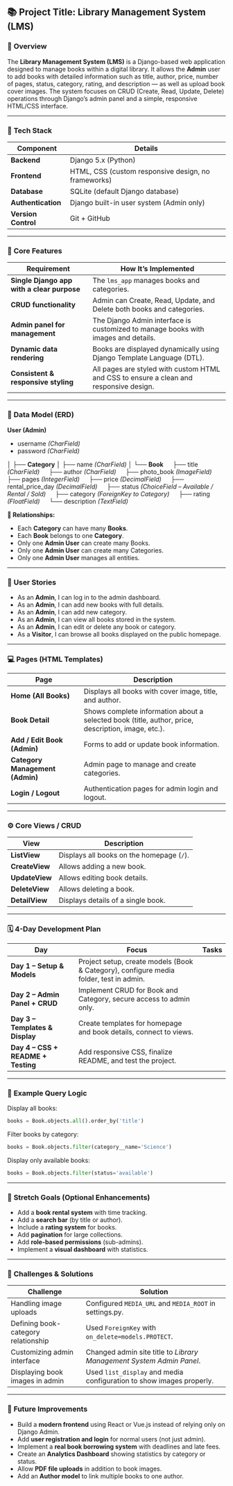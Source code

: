 ## 📚 **Project Title: Library Management System (LMS)**

### 🧠 **Overview**

The **Library Management System (LMS)** is a Django-based web application designed to manage books within a digital library.
It allows the **Admin** user to add books with detailed information such as title, author, price, number of pages, status, category, rating, and description — as well as upload book cover images.
The system focuses on CRUD (Create, Read, Update, Delete) operations through Django’s admin panel and a simple, responsive HTML/CSS interface.

---

### 🧰 **Tech Stack**

| Component           | Details                                             |
| ------------------- | --------------------------------------------------- |
| **Backend**         | Django 5.x (Python)                                 |
| **Frontend**        | HTML, CSS (custom responsive design, no frameworks) |
| **Database**        | SQLite (default Django database)                    |
| **Authentication**  | Django built-in user system (Admin only)            |
| **Version Control** | Git + GitHub                                        |

---

### 🧩 **Core Features**

| Requirement                                | How It’s Implemented                                                                   |
| ------------------------------------------ | -------------------------------------------------------------------------------------- |
| **Single Django app with a clear purpose** | The `lms_app` manages books and categories.                                            |
| **CRUD functionality**                     | Admin can Create, Read, Update, and Delete both books and categories.                  |
| **Admin panel for management**             | The Django Admin interface is customized to manage books with images and details.      |
| **Dynamic data rendering**                 | Books are displayed dynamically using Django Template Language (DTL).                  |
| **Consistent & responsive styling**        | All pages are styled with custom HTML and CSS to ensure a clean and responsive design. |

---

### 🧱 **Data Model (ERD)**

**User (Admin)**

* username *(CharField)*
* password *(CharField)*

│
├── **Category**
│   ├── name *(CharField)*
│
└── **Book**
  ├── title *(CharField)*
  ├── author *(CharField)*
  ├── photo_book *(ImageField)*
  ├── pages *(IntegerField)*
  ├── price *(DecimalField)*
  ├── rental_price_day *(DecimalField)*
  ├── status *(ChoiceField – Available / Rental / Sold)*
  ├── category *(ForeignKey to Category)*
  ├── rating *(FloatField)*
  └── description *(TextField)*

**🔗 Relationships:**

* Each **Category** can have many **Books**.
* Each **Book** belongs to one **Category**.
* Only one **Admin User** can create many Books.
* Only one **Admin User** can create many Categories.
* Only one **Admin User** manages all entities.


---

### 🧭 **User Stories**

* As an **Admin**, I can log in to the admin dashboard.
* As an **Admin**, I can add new books with full details.
* As an **Admin**, I can add new category.
* As an **Admin**, I can view all books stored in the system.
* As an **Admin**, I can edit or delete any book or category.
* As a **Visitor**, I can browse all books displayed on the public homepage.

---

### 💻 **Pages (HTML Templates)**

| Page                            | Description                                                                                        |
| ------------------------------- | -------------------------------------------------------------------------------------------------- |
| **Home (All Books)**            | Displays all books with cover image, title, and author.                                            |
| **Book Detail**                 | Shows complete information about a selected book (title, author, price, description, image, etc.). |
| **Add / Edit Book (Admin)**     | Forms to add or update book information.                                                           |
| **Category Management (Admin)** | Admin page to manage and create categories.                                                        |
| **Login / Logout**              | Authentication pages for admin login and logout.                                                   |

---

### ⚙️ **Core Views / CRUD**

| View           | Description                               |
| -------------- | ----------------------------------------- |
| **ListView**   | Displays all books on the homepage (`/`). |
| **CreateView** | Allows adding a new book.                 |
| **UpdateView** | Allows editing book details.              |
| **DeleteView** | Allows deleting a book.                   |
| **DetailView** | Displays details of a single book.        |

---

### 🗓️ **4-Day Development Plan**

| Day                                | Focus                                                                                  | Tasks |
| ---------------------------------- | -------------------------------------------------------------------------------------- | ----- |
| **Day 1 – Setup & Models**         | Project setup, create models (Book & Category), configure media folder, test in admin. |       |
| **Day 2 – Admin Panel + CRUD**     | Implement CRUD for Book and Category, secure access to admin only.                     |       |
| **Day 3 – Templates & Display**    | Create templates for homepage and book details, connect to views.                      |       |
| **Day 4 – CSS + README + Testing** | Add responsive CSS, finalize README, and test the project.                             |       |

---

### 🧮 **Example Query Logic**

Display all books:

```python
books = Book.objects.all().order_by('title')
```

Filter books by category:

```python
books = Book.objects.filter(category__name='Science')
```

Display only available books:

```python
books = Book.objects.filter(status='available')
```

---

### 🌟 **Stretch Goals (Optional Enhancements)**

* Add a **book rental system** with time tracking.
* Add a **search bar** (by title or author).
* Include a **rating system** for books.
* Add **pagination** for large collections.
* Add **role-based permissions** (sub-admins).
* Implement a **visual dashboard** with statistics.

---

### 🧾 **Challenges & Solutions**

| Challenge                           | Solution                                                             |
| ----------------------------------- | -------------------------------------------------------------------- |
| Handling image uploads              | Configured `MEDIA_URL` and `MEDIA_ROOT` in settings.py.              |
| Defining book-category relationship | Used `ForeignKey` with `on_delete=models.PROTECT`.                   |
| Customizing admin interface         | Changed admin site title to *Library Management System Admin Panel*. |
| Displaying book images in admin     | Used `list_display` and media configuration to show images properly. |

---

### 🧠 **Future Improvements**

* Build a **modern frontend** using React or Vue.js instead of relying only on Django Admin.
* Add **user registration and login** for normal users (not just admin).
* Implement a **real book borrowing system** with deadlines and late fees.
* Create an **Analytics Dashboard** showing statistics by category or status.
* Allow **PDF file uploads** in addition to book images.
* Add an **Author model** to link multiple books to one author.



